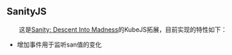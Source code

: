## SanityJS

&emsp;&emsp;这是[Sanity: Descent Into Madness](https://www.curseforge.com/minecraft/mc-mods/sanity-descent-into-madness)的KubeJS拓展，目前实现的特性如下：  

- 增加事件用于监听san值的变化